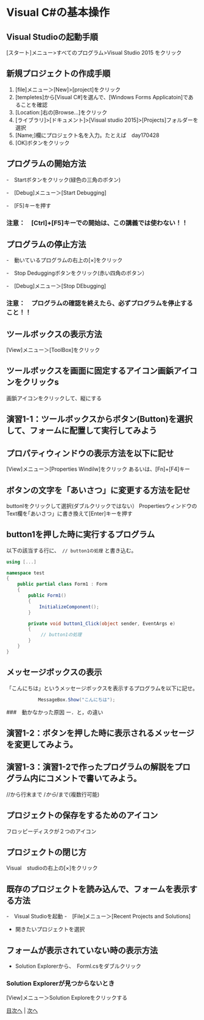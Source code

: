 # Visual C#の基本操作
## Visual Studioの起動手順
[スタート]メニュー>すべてのプログラム>Visual Studio 2015 をクリック


## 新規プロジェクトの作成手順
1.	 [file]メニュー＞[New]>[project]をクリック
2.	 [templetes]から[Visual C#]を選んで、[Windows Forms Applicatoin]であることを確認
3.	 [Location:]右の[Browse...]をクリック
4.	 [ライブラリ]>[ドキュメント]>[Visual studio 2015]>[Projects]フォルダーを選択
5.	 [Name;]欄にプロジェクト名を入力。たとえば　day170428
6.	 [OK]ボタンをクリック

## プログラムの開始方法
-　Startボタンをクリック(緑色の三角のボタン)

-　[Debug]メニュー＞[Start Debugging]

-　[F5]キーを押す　

### 注意：　[Ctrl]+[F5]キーでの開始は、この講義では使わない！！

## プログラムの停止方法
-　動いているプログラムの右上の[×]をクリック

-　Stop Deduggingボタンをクリック(赤い四角のボタン）

-　[Debug]メニュー＞[Stop DEbugging]

### 注意：　プログラムの確認を終えたら、必ずプログラムを停止すること！！

## ツールボックスの表示方法
[View]メニュー＞[ToolBox]をクリック

## ツールボックスを画面に固定するアイコン画鋲アイコンをクリックs
画鋲アイコンをクリックして、縦にする

## 演習1-1：ツールボックスからボタン(Button)を選択して、フォームに配置して実行してみよう



## プロパティウィンドウの表示方法を以下に記せ
[View]メニュー＞[Properties Windilw]をクリック
あるいは、[Fn]+[F4]キー

## ボタンの文字を「あいさつ」に変更する方法を記せ
buttonlをクリックして選択(ダブルクリックではない）
PropertiesウィンドウのText欄を｢あいさつ」に書き換えて[Enter]キーを押す

## button1を押した時に実行するプログラム
以下の該当する行に、` // button1の処理` と書き込む。

```cs
using [...]

namespace test
{
    public partial class Form1 : Form
    {
        public Form1()
        {
            InitializeComponent();
        }

        private void button1_Click(object sender, EventArgs e)
        {
　　　　　　　 // button1の処理
        }
    }
}
```

## メッセージボックスの表示
「こんにちは」というメッセージボックスを表示するプログラムを以下に記せ。

```cs
　　　　　　　MessageBox.Show("こんにちは");
```

###　動かなかった原因
ー．と，の違い

## 演習1-2：ボタンを押した時に表示されるメッセージを変更してみよう。



## 演習1-3：演習1-2で作ったプログラムの解説をプログラム内にコメントで書いてみよう。
//から行末まで
/*から*/まで(複数行可能)

## プロジェクトの保存をするためのアイコン
フロッピーディスクが２つのアイコン


## プロジェクトの閉じ方
Visual　studioの右上の[×]をクリック


## 既存のプロジェクトを読み込んで、フォームを表示する方法
-　Visual Studioを起動
-　[File]メニュー＞[Recent Projects and Solutions]
- 開きたいプロジェクトを選択

## フォームが表示されていない時の表示方法
- Solution Explorerから、　Forml.csをダブルクリック


### Solution Explorerが見つからないとき
[View]メニュー＞Solution Exploreをクリックする

[目次へ](README.md#%E7%9B%AE%E6%AC%A1) | [次へ](README.md#%E3%83%97%E3%83%AD%E3%82%B0%E3%83%A9%E3%83%9F%E3%83%B3%E3%82%B0%E3%81%AE%E8%82%9D)
